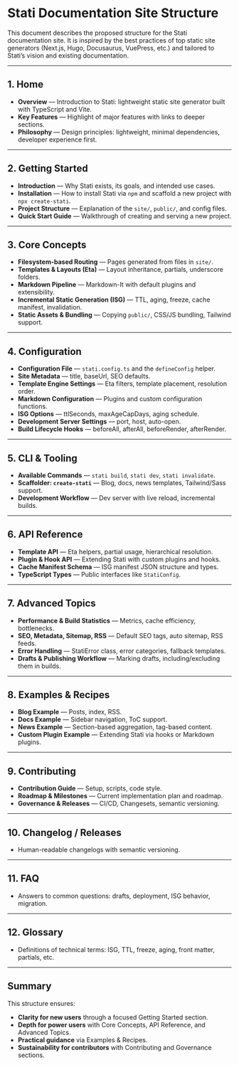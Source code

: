 # Stati Documentation Site Structure

This document describes the proposed structure for the Stati documentation site. It is inspired by the best practices of top static site generators (Next.js, Hugo, Docusaurus, VuePress, etc.) and tailored to Stati’s vision and existing documentation.

---

## 1. Home

- **Overview** — Introduction to Stati: lightweight static site generator built with TypeScript and Vite.
- **Key Features** — Highlight of major features with links to deeper sections.
- **Philosophy** — Design principles: lightweight, minimal dependencies, developer experience first.

---

## 2. Getting Started

- **Introduction** — Why Stati exists, its goals, and intended use cases.
- **Installation** — How to install Stati via `npm` and scaffold a new project with `npx create-stati`.
- **Project Structure** — Explanation of the `site/`, `public/`, and config files.
- **Quick Start Guide** — Walkthrough of creating and serving a new project.

---

## 3. Core Concepts

- **Filesystem-based Routing** — Pages generated from files in `site/`.
- **Templates & Layouts (Eta)** — Layout inheritance, partials, underscore folders.
- **Markdown Pipeline** — Markdown-It with default plugins and extensibility.
- **Incremental Static Generation (ISG)** — TTL, aging, freeze, cache manifest, invalidation.
- **Static Assets & Bundling** — Copying `public/`, CSS/JS bundling, Tailwind support.

---

## 4. Configuration

- **Configuration File** — `stati.config.ts` and the `defineConfig` helper.
- **Site Metadata** — title, baseUrl, SEO defaults.
- **Template Engine Settings** — Eta filters, template placement, resolution order.
- **Markdown Configuration** — Plugins and custom configuration functions.
- **ISG Options** — ttlSeconds, maxAgeCapDays, aging schedule.
- **Development Server Settings** — port, host, auto-open.
- **Build Lifecycle Hooks** — beforeAll, afterAll, beforeRender, afterRender.

---

## 5. CLI & Tooling

- **Available Commands** — `stati build`, `stati dev`, `stati invalidate`.
- **Scaffolder: `create-stati`** — Blog, docs, news templates, Tailwind/Sass support.
- **Development Workflow** — Dev server with live reload, incremental builds.

---

## 6. API Reference

- **Template API** — Eta helpers, partial usage, hierarchical resolution.
- **Plugin & Hook API** — Extending Stati with custom plugins and hooks.
- **Cache Manifest Schema** — ISG manifest JSON structure and types.
- **TypeScript Types** — Public interfaces like `StatiConfig`.

---

## 7. Advanced Topics

- **Performance & Build Statistics** — Metrics, cache efficiency, bottlenecks.
- **SEO, Metadata, Sitemap, RSS** — Default SEO tags, auto sitemap, RSS feeds.
- **Error Handling** — StatiError class, error categories, fallback templates.
- **Drafts & Publishing Workflow** — Marking drafts, including/excluding them in builds.

---

## 8. Examples & Recipes

- **Blog Example** — Posts, index, RSS.
- **Docs Example** — Sidebar navigation, ToC support.
- **News Example** — Section-based aggregation, tag-based content.
- **Custom Plugin Example** — Extending Stati via hooks or Markdown plugins.

---

## 9. Contributing

- **Contribution Guide** — Setup, scripts, code style.
- **Roadmap & Milestones** — Current implementation plan and roadmap.
- **Governance & Releases** — CI/CD, Changesets, semantic versioning.

---

## 10. Changelog / Releases

- Human-readable changelogs with semantic versioning.

---

## 11. FAQ

- Answers to common questions: drafts, deployment, ISG behavior, migration.

---

## 12. Glossary

- Definitions of technical terms: ISG, TTL, freeze, aging, front matter, partials, etc.

---

## Summary

This structure ensures:

- **Clarity for new users** through a focused Getting Started section.
- **Depth for power users** with Core Concepts, API Reference, and Advanced Topics.
- **Practical guidance** via Examples & Recipes.
- **Sustainability for contributors** with Contributing and Governance sections.

